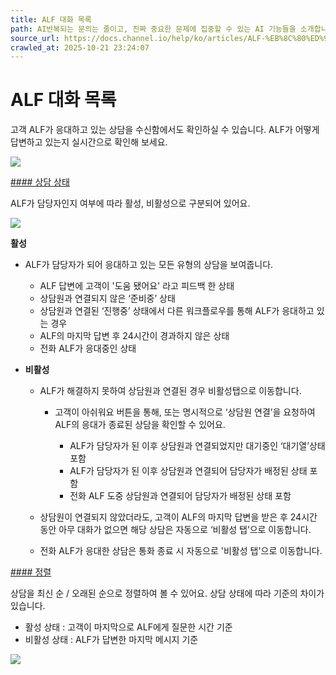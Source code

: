 ```yaml
---
title: ALF 대화 목록
path: AI반복되는 문의는 줄이고, 진짜 중요한 문제에 집중할 수 있는 AI 기능들을 소개합니다.12개의 아티클 > 고객 ALF매니저를 대신해 고객의 문의에 먼저 답변하는 채널톡의 고객 ALF에 대해 안내드려요8개의 아티클 > ALF 대화 목록고객 ALF가 응대한 상담을 한 번에 확인해 보세요.
source_url: https://docs.channel.io/help/ko/articles/ALF-%EB%8C%80%ED%99%94-%EB%AA%A9%EB%A1%9D-54fe1cad
crawled_at: 2025-10-21 23:24:07
---
```


# ALF 대화 목록

고객 ALF가 응대하고 있는 상담을 수신함에서도 확인하실 수 있습니다. ALF가 어떻게 답변하고 있는지 실시간으로 확인해 보세요.

![](https://cf.channel.io/document/spaces/6/articles/45126/revisions/295930/usermedia/6821c89b8accc73ed6b9)

[#### 상담 상태](#상담-상태)

ALF가 담당자인지 여부에 따라 활성, 비활성으로 구분되어 있어요.

![](https://cf.channel.io/document/spaces/6/articles/45126/revisions/295930/usermedia/6821c8af5047fb5f8303)

**활성**

* ALF가 담당자가 되어 응대하고 있는 모든 유형의 상담을 보여줍니다.

  * ALF 답변에 고객이 '도움 됐어요' 라고 피드백 한 상태
  * 상담원과 연결되지 않은 ‘준비중’ 상태
  * 상담원과 연결된 ‘진행중’ 상태에서 다른 워크플로우를 통해 ALF가 응대하고 있는 경우
  * ALF의 마지막 답변 후 24시간이 경과하지 않은 상태
  * 전화 ALF가 응대중인 상태
* **비활성**

  * ALF가 해결하지 못하여 상담원과 연결된 경우 비활성탭으로 이동합니다.

    * 고객이 아쉬워요 버튼을 통해, 또는 명시적으로 ‘상담원 연결’을 요청하여 ALF의 응대가 종료된 상담을 확인할 수 있어요.

      * ALF가 담당자가 된 이후 상담원과 연결되었지만 대기중인 ‘대기열’상태 포함
      * ALF가 담당자가 된 이후 상담원과 연결되어 담당자가 배정된 상태 포함
      * 전화 ALF 도중 상담원과 연결되어 담당자가 배정된 상태 포함
  * 상담원이 연결되지 않았더라도, 고객이 ALF의 마지막 답변을 받은 후 24시간 동안 아무 대화가 없으면 해당 상담은 자동으로 ‘비활성 탭’으로 이동합니다.
  * 전화 ALF가 응대한 상담은 통화 종료 시 자동으로 '비활성 탭'으로 이동합니다.

[#### 정렬](#정렬)

상담을 최신 순 / 오래된 순으로 정렬하여 볼 수 있어요. 상담 상태에 따라 기준의 차이가 있습니다.

* 활성 상태 : 고객이 마지막으로 ALF에게 질문한 시간 기준
* 비활성 상태 : ALF가 답변한 마지막 메시지 기준

![](https://cf.channel.io/document/spaces/6/articles/45126/revisions/295930/usermedia/6821c8b5cf44a5bfd90a)